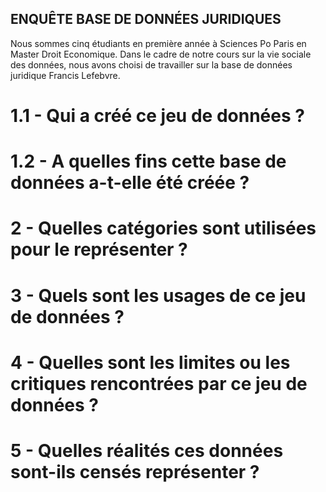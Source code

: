## ENQUÊTE BASE DE DONNÉES JURIDIQUES 

Nous sommes cinq étudiants en première année à Sciences Po Paris en Master Droit Economique. Dans le cadre de notre cours sur la vie sociale des données, nous avons choisi de travailler sur la base de données juridique Francis Lefebvre. 

# 1.1 - Qui a créé ce jeu de données ? 

# 1.2 - A quelles fins cette base de données a-t-elle été créée ? 



# 2 - Quelles catégories sont utilisées pour le représenter ? 


# 3 - Quels sont les usages de ce jeu de données ? 


# 4 - Quelles sont les limites ou les critiques rencontrées par ce jeu de données ? 


# 5 - Quelles réalités ces données sont-ils censés représenter ? 



